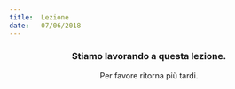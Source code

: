 ```yaml
---
title:  Lezione
date:   07/06/2018
---
```


### <center>Stiamo lavorando a questa lezione.</center>
<center>Per favore ritorna più tardi.</center>